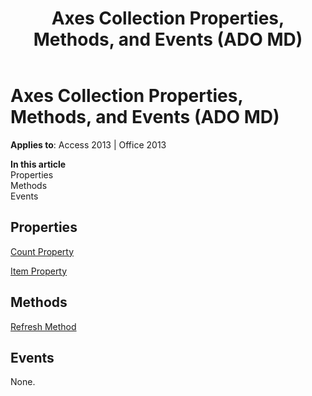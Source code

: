 ﻿---
title: Axes Collection Properties, Methods, and Events (ADO MD)
TOCTitle: Axes Collection Properties, Methods, and Events
ms:assetid: 613f3e77-11fb-4bf6-0f26-5be2b5cd4594
ms:mtpsurl: https://msdn.microsoft.com/en-us/library/JJ249357(v=office.15)
ms:contentKeyID: 48545205
ms.date: 09/18/2015
mtps_version: v=office.15
---

# Axes Collection Properties, Methods, and Events (ADO MD)


**Applies to**: Access 2013 | Office 2013

**In this article**  
Properties  
Methods  
Events  

## Properties

[Count Property](count-property-ado.md)

[Item Property](item-property-ado.md)

## Methods

[Refresh Method](refresh-method-ado.md)

## Events

None.

